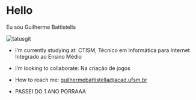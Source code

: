 # Hello
  Eu sou Guilherme Battistella

   ![tatusgit](https://github-readme-stats.vercel.app/api?username=GuilhermeBattistella&show_icons=true&theme=radical)

 -  I’m currently studying at: CTISM, Técnico em Informática para Internet Integrado ao Ensino Médio
 -  I’m looking to collaborate: Na criação de jogos
 -  How to reach me: guilhermebattistella@acad.ufsm.br
 
 -  PASSEI DO 1 ANO PORRAAA
